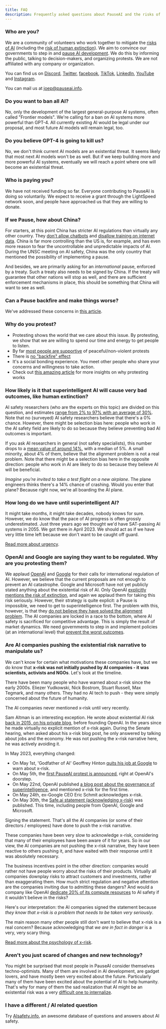 ```yaml
---
title: FAQ
description: Frequently asked questions about PauseAI and the risks of superintelligent AI.
---
```


### Who are you?

We are a community of volunteers who work together to mitigate the [risks of AI](/risks) (including the [risk of human extinction](/xrisk)).
We aim to convince our governments to step in and [pause AI development](/proposal).
We do this by informing the public, talking to decision-makers, and organizing protests.
We are not affiliated with any company or organization.

You can find us on [Discord](https://discord.gg/2XXWXvErfA), [Twitter](https://twitter.com/PauseAI), [facebook](https://www.facebook.com/PauseAI), [TikTok](https://www.tiktok.com/@pauseai), [LinkedIn](https://www.linkedin.com/uas/login?session_redirect=/company/97035448/), [YouTube](https://www.youtube.com/@PauseAI) and [Instagram](https://www.instagram.com/pause_ai).

You can mail us at [joep@pauseai.info](mailto:joep@pauseai.info).

### Do you want to ban all AI?

No, only the development of the largest general-purpose AI systems, often called "Frontier models".
We're calling for a ban on AI systems more powerful than GPT-4.
All currently existing AI would be legal under our proposal, and most future AI models will remain legal, too.

### Do you believe GPT-4 is going to kill us?

No, we don't think current AI models are an existential threat.
It seems likely that most next AI models won't be as well.
But if we keep building more and more powerful AI systems, eventually we will reach a point where one will become an existential threat.

### Who is paying you?

We have not received funding so far.
Everyone contributing to PauseAI is doing so voluntarily.
We expect to receive a grant through the LightSpeed network soon, and people have approached us that they are willing to donate.

### If we Pause, how about China?

For starters, at this point China has stricter AI regulations than virtually any other country.
They [don't allow chatbots](https://www.reuters.com/technology/chinas-slow-ai-roll-out-points-its-tech-sectors-new-regulatory-reality-2023-07-12/) and [disallow training on internet data](https://cointelegraph.com/news/china-sets-stricter-rules-training-generative-ai-models).
China is far more controlling than the US is, for example, and has even more reason to fear the uncontrollable and unpredictable impacts of AI.
During the UNSC meeting on AI safety, China was the only country that mentioned the possibility of implementing a pause.

And besides, we are primarily asking for an _international_ pause, enforced by a treaty.
Such a treaty also needs to be signed by China.
If the treaty will guarantee that other nations will stop as well, and there are sufficient enforcement mechanisms in place,
this should be something that China will want to see as well.

### Can a Pause backfire and make things worse?

We've addressed these concerns in [this article](/mitigating-pause-failures).

### Why do you protest?

- Protesting shows the world that we care about this issue. By protesting, we show that we are willing to spend our time and energy to get people to listen.
- By far [most people are supportive](https://today.yougov.com/politics/articles/31718-do-protesters-want-help-or-hurt-america) of peaceful/non-violent protests
- There is [no "backfire" effect](https://journals.sagepub.com/doi/full/10.1177/2378023120925949)
- It's a social bonding experience. You meet other people who share your concerns and willingness to take action.
- Check out [this amazing article](https://forum.effectivealtruism.org/posts/4ez3nvEmozwPwARr9/a-case-for-the-effectiveness-of-protest) for more insights on why protesting works

### How likely is it that superintelligent AI will cause very bad outcomes, like human extinction?

AI safety researchers (who are the experts on this topic) are divided on this question, and estimates [range from 2% to 97% with an average of 30%](https://web.archive.org/web/20221013014859/https://www.alignmentforum.org/posts/QvwSr5LsxyDeaPK5s/existential-risk-from-ai-survey-results).
Note that no (surveyed) AI safety researchers believe that there's a 0% chance.
However, there might be selection bias here: people who work in the AI safety field are likely to do so because they believe preventing bad AI outcomes is important.

If you ask AI researchers in general (not safety specialists), this number drops to a [mean value of around 14%](https://aiimpacts.org/2022-expert-survey-on-progress-in-ai/), with a median of 5%.
A small minority, about 4% of them, believe that the alignment problem is not a real problem.
Note that there might be a selection bias here in the opposite direction: people who work in AI are likely to do so because they believe AI will be beneficial.

_Imagine you're invited to take a test flight on a new airplane_.
The plane engineers thinks there's a 14% chance of crashing.
Would you enter that plane? Because right now, we're all boarding the AI plane.

### How long do we have until superintelligent AI?

It might take months, it might take decades, nobody knows for sure.
However, we do know that the pace of AI progress is often grossly underestimated.
Just three years ago we thought we'd have SAT-passing AI systems in 2055.
We got there in April 2023.
We should act as if we have very little time left because we don't want to be caught off guard.

[Read more about urgency](/urgency).

### OpenAI and Google are saying they want to be regulated. Why are you protesting them?

We applaud [OpenAI](https://openai.com/blog/governance-of-superintelligence) and [Google](https://www.ft.com/content/8be1a975-e5e0-417d-af51-78af17ef4b79) for their calls for international regulation of AI.
However, we believe that the current proposals are not enough to prevent an AI catastrophe.
Google and Microsoft have not yet publicly stated anything about the existential risk of AI.
Only OpenAI [explicitly mentions the risk of extinction](https://openai.com/blog/governance-of-superintelligence), and again we applaud them for taking this risk seriously.
However, their strategy is quite explicit: a Pause is impossible, we need to get to superintelligence first.
The problem with this, however, is that they [do not believe they have solved the alignment problem](https://youtu.be/L_Guz73e6fw?t=1478).
The AI companies are locked in a race to the bottom, where AI safety is sacrificed for competitive advantage.
This is simply the result of market dynamics.
We need governments to step in and implement policies (at an international level) that [prevent the worst outcomes](/proposal).

### Are AI companies pushing the existential risk narrative to manipulate us?

We can't know for certain what motivations these companies have, but we do know that **x-risk was not initially pushed by AI companies - it was scientists, activists and NGOs**.
Let's look at the timeline.

There have been many people who have warned about x-risk since the early 2000s.
Eliezer Yudkowski, Nick Bostrom, Stuart Russell, Max Tegmark, and many others.
They had no AI tech to push - they were simply concerned about the future of humanity.

The AI companies never mentioned x-risk until very recently.

Sam Altman is an interesting exception.
He wrote about existential AI risk [back in 2015, on his private blog](https://blog.samaltman.com/machine-intelligence-part-1), before founding OpenAI.
In the years since he made virtually no explicit mention of x-risk again.
During the Senate hearing, when asked about his x-risk blog post, he only answered by talking about jobs and the economy.
He was not pushing the x-risk narrative here, he was actively avoiding it.

In May 2023, everything changed:

- On May 1st, 'Godfather of AI' Geoffrey Hinton [quits his job at Google](https://fortune.com/2023/05/01/godfather-ai-geoffrey-hinton-quit-google-regrets-lifes-work-bad-actors/) to warn about x-risk.
- On May 5th, the [first PauseAI protest is announced](https://twitter.com/Radlib4/status/1654262421794717696), right at OpenAI's doorstep.
- On May 22nd, OpenAI published [a blog post about the governance of superintelligence](https://openai.com/blog/governance-of-superintelligence), and mentioned x-risk for the first time.
- On May 24th, ex-Google CEO Eric Schmit acknowledges x-risk.
- On May 30th, the [Safe.ai statement (acknowledging x-risk)](https://www.safe.ai/statement-on-ai-risk) was published. This time, including people from OpenAI, Google and Microsoft.

Signing the statement.
That's all the AI companies (or some of their directors / employees) have done to push the x-risk narrative.

These companies have been very slow to acknowledge x-risk, considering that many of their employees have been aware of it for years.
So in our view, the AI companies are not pushing the x-risk narrative, they have been reactive to others pushing it, and have waited with their response until it was absolutely necessary.

The business incentives point in the other direction: companies would rather not have people worry about the risks of their products.
Virtually all companies downplay risks to attract customers and investments, rather than exaggerating them.
How much strict regulation and negative attention are the companies inviting due to admitting these dangers?
And would a company like OpenAI [dedicate 20% of its compute resources](https://openai.com/blog/introducing-superalignment) to AI safety if it wouldn't believe in the risks?

Here's our interpretation: the AI companies signed the statement because _they know that x-risk is a problem that needs to be taken very seriously_.

The main reason many other people still don't want to believe that x-risk is a real concern?
Because acknowledging that _we are in fact in danger_ is a very, very scary thing.

[Read more about the psychology of x-risk](/psychology-of-x-risk).

### Aren't you just scared of changes and new technology?

You might be surprised that most people in PauseAI consider themselves techno-optimists.
Many of them are involved in AI development, are gadget lovers, and have mostly been very excited about the future.
Particularly many of them have been excited about the potential of AI to help humanity.
That's why for many of them the sad realization that AI might be an existential risk was a very [difficult one to internalize](/psychology-of-x-risk).

### I have a different / AI related question

Try [AIsafety.info](https://aisafety.info/), an awesome database of questions and answers about AI safety.
